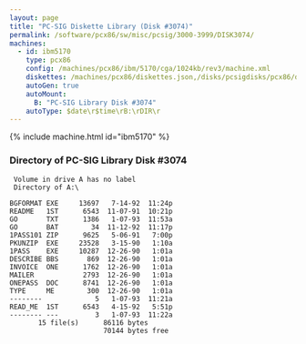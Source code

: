 ```yaml
---
layout: page
title: "PC-SIG Diskette Library (Disk #3074)"
permalink: /software/pcx86/sw/misc/pcsig/3000-3999/DISK3074/
machines:
  - id: ibm5170
    type: pcx86
    config: /machines/pcx86/ibm/5170/cga/1024kb/rev3/machine.xml
    diskettes: /machines/pcx86/diskettes.json,/disks/pcsigdisks/pcx86/diskettes.json
    autoGen: true
    autoMount:
      B: "PC-SIG Library Disk #3074"
    autoType: $date\r$time\rB:\rDIR\r
---
```


{% include machine.html id="ibm5170" %}

### Directory of PC-SIG Library Disk #3074

     Volume in drive A has no label
     Directory of A:\

    BGFORMAT EXE     13697   7-14-92  11:24p
    README   1ST      6543  11-07-91  10:21p
    GO       TXT      1386   1-07-93  11:53a
    GO       BAT        34  11-12-92  11:17p
    1PASS101 ZIP      9625   5-06-91   7:00p
    PKUNZIP  EXE     23528   3-15-90   1:10a
    1PASS    EXE     10287  12-26-90   1:01a
    DESCRIBE BBS       869  12-26-90   1:01a
    INVOICE  ONE      1762  12-26-90   1:01a
    MAILER            2793  12-26-90   1:01a
    ONEPASS  DOC      8741  12-26-90   1:01a
    TYPE     ME        300  12-26-90   1:01a
    --------             5   1-07-93  11:21a
    READ_ME  1ST      6543   4-15-92   5:51p
    -------- ---         3   1-07-93  11:22a
           15 file(s)      86116 bytes
                           70144 bytes free
